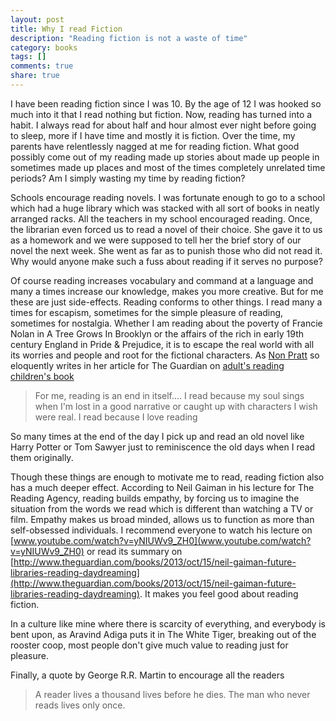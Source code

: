 ```yaml
---
layout: post
title: Why I read Fiction
description: "Reading fiction is not a waste of time"
category: books
tags: []
comments: true
share: true
---
```


I have been reading fiction since I was 10. By the age of 12 I was hooked so much into it that I read nothing but fiction. Now, reading has turned into a habit. I always read for about half and hour almost ever night before going to sleep, more if I have time and mostly it is fiction. Over the time, my parents have relentlessly nagged at me for reading fiction. What good possibly come out of my reading made up stories about made up people in sometimes made up places and most of the times completely unrelated time periods? Am I simply wasting my time by reading fiction?

Schools encourage reading novels. I was fortunate enough to go to a school which had a huge library which was stacked with all sort of books in neatly arranged racks. All the teachers in my school encouraged reading. Once, the librarian even forced us to read a novel of their choice. She gave it to us as a homework and we were supposed to tell her the brief story of our novel the next week. She went as far as to punish those who did not read it. Why would anyone make such a fuss about reading if it serves no purpose?

Of course reading increases vocabulary and command at a language and many a times increase our knowledge, makes you more creative. But for me these are just side-effects. Reading conforms to other things. I read many a times for escapism, sometimes for the simple pleasure of reading, sometimes for nostalgia. Whether I am reading about the poverty of Francie Nolan in A Tree Grows In Brooklyn or the affairs of the rich in early 19th century England in Pride & Prejudice, it is to escape the real world with all its worries and people and root for the fictional characters. As [Non Pratt](www.goodreads.com/author/show/6984795.Non_Pratt) so eloquently writes in her article for The Guardian on [adult's reading children's book](http://www.theguardian.com/childrens-books-site/2014/jun/10/adults-reading-ya-kids-teen-fiction-non-pratt)

> For me, reading is an end in itself.... I read because my soul sings when I'm lost in a good narrative or caught up with characters I wish were real. I read because I love reading 

So many times at the end of the day I pick up and read an old novel like Harry Potter or Tom Sawyer just to reminiscence the old days when I read them originally. 

Though these things are enough to motivate me to read, reading fiction also has a much deeper effect. According to Neil Gaiman in his lecture for The Reading Agency, reading builds empathy, by forcing us to imagine the situation from the words we read which is different than watching a TV or film. Empathy makes us broad minded, allows us to function as more than self-obsessed individuals. I recommend everyone to watch his lecture on [www.youtube.com/watch?v=yNIUWv9_ZH0](www.youtube.com/watch?v=yNIUWv9_ZH0) or read its summary on [http://www.theguardian.com/books/2013/oct/15/neil-gaiman-future-libraries-reading-daydreaming](http://www.theguardian.com/books/2013/oct/15/neil-gaiman-future-libraries-reading-daydreaming). It makes you feel good about reading fiction. 

In a culture like mine where there is scarcity of everything, and everybody is bent upon, as Aravind Adiga puts it in The White Tiger, breaking out of the rooster coop, most people don't give much value to reading just for pleasure.

Finally, a quote by George R.R. Martin to encourage all the readers

> A reader lives a thousand lives before he dies. The man who never reads lives only once.